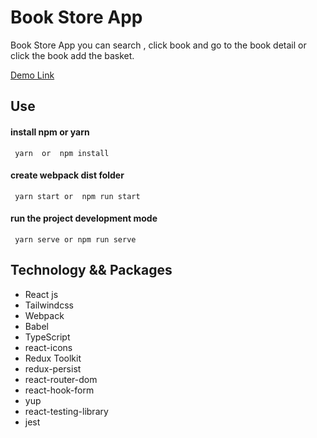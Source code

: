 # Book Store App

Book Store App you can search , click book and go to the book detail or click the book add the basket.

[Demo Link](https://codexist.vercel.app/)

## Use

#### install npm or yarn

```
 yarn  or  npm install
```

#### create webpack dist folder

```
 yarn start or  npm run start
```

#### run the project development mode

```
 yarn serve or npm run serve
```

## Technology && Packages

- React js
- Tailwindcss
- Webpack
- Babel
- TypeScript
- react-icons
- Redux Toolkit
- redux-persist
- react-router-dom
- react-hook-form
- yup
- react-testing-library
- jest
